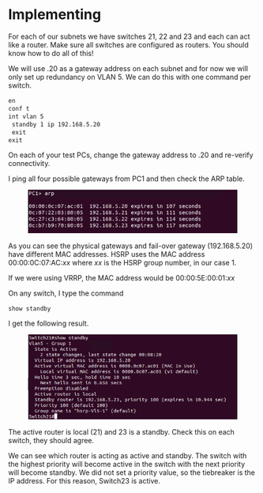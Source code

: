 # Implementing

For each of our subnets we have switches 21, 22 and 23 and each can act like a router. Make sure all switches are configured as routers. You should know how to do all of this!

We will use .20 as a gateway address on each subnet and for now we will only set up redundancy on VLAN 5. We can do this with one command per switch.

```
en
conf t
int vlan 5
 standby 1 ip 192.168.5.20
 exit
exit
```

On each of your test PCs, change the gateway address to .20 and re-verify connectivity.

I ping all four possible gateways from PC1 and then check the ARP table.

<figure><img src="../../.gitbook/assets/image (1) (1) (1).png" alt=""><figcaption></figcaption></figure>

As you can see the physical gateways and fail-over gateway (192.168.5.20) have different MAC addresses. HSRP uses the MAC address 00:00:0C:07:AC:_xx_ where _xx_ is the HSRP group number, in our case 1.

If we were using VRRP, the MAC address would be 00:00:5E:00:01:_xx_

On any switch, I type the command

```
show standby
```

I get the following result.

<figure><img src="../../.gitbook/assets/image (2) (1) (1).png" alt=""><figcaption></figcaption></figure>

The active router is local (21) and 23 is a standby. Check this on each switch, they should agree.

We can see which router is acting as active and standby. The switch with the highest priority will become active in the switch with the next priority will become standby. We did not set a priority value, so the tiebreaker is the IP address. For this reason, Switch23 is active.
